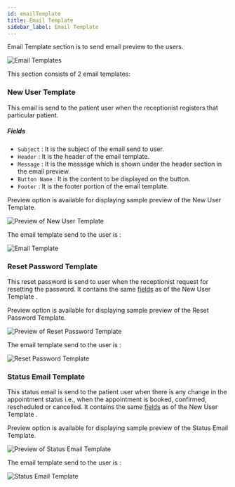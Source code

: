 ```yaml
---
id: emailTemplate
title: Email Template
sidebar_label: Email Template
---
```


Email Template section is to send email preview to the users.

![ Email Templates](assets/emailTemplateImages/emailTemplates.png)

This section consists of 2 email templates:

### New User Template

  This email is send to the patient user when the receptionist registers that particular patient.

  ##### Fields

  - `Subject` : It is the subject of the email send to user.
  - `Header` : It is the header of the email template.
  - `Message` : It is the message which is shown under the header section in the email preview.
  - `Button Name` : It is the content to be displayed on the button.
  - `Footer` : It is the footer portion of the email template.

  Preview option is available for displaying sample preview of the New User Template.

  ![Preview of New User Template](assets/emailTemplateImages/newUserPreview.png)

  The email template send to the user is :

  ![Email Template](assets/emailTemplateImages/newUserEmail.png)

### Reset Password Template

  This reset password is send to user when the receptionist request for resetting the password.
  It contains the same [fields](#fields) as of the New User Template .

  Preview option is available for displaying sample preview of the Reset Password Template.

  ![Preview of Reset Password Template](assets/emailTemplateImages/resetPasswordPreview.png)

  The email template send to the user is :

  ![ Reset Password Template](assets/emailTemplateImages/resetEmail.png)

### Status Email Template

  This status email is send to the patient user when there is any change in the appointment status i.e., when the appointment is booked, confirmed, rescheduled or cancelled.
  It contains the same [fields](#fields) as of the New User Template .

  Preview option is available for displaying sample preview of the Status Email Template.

  ![Preview of Status Email Template](assets/emailTemplateImages/statusEmailPreview.png)

  The email template send to the user is :

  ![ Status Email Template](assets/emailTemplateImages/statusEmail.png)